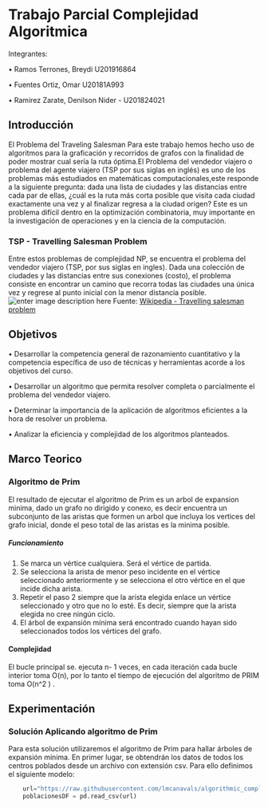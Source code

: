 # Trabajo Parcial Complejidad Algoritmica

Integrantes: 

• Ramos Terrones, Breydi U201916864

• Fuentes Ortiz, Omar U20181A993

• Ramirez Zarate, Denilson Nider - U201824021

## Introducción
El Problema del Traveling Salesman 
Para este trabajo hemos hecho uso de algoritmos para la graficación y recorridos de grafos con la finalidad de poder mostrar cual sería la ruta óptima.El Problema del vendedor viajero o problema del agente viajero (TSP por sus siglas en inglés) es uno de los problemas más estudiados en matemáticas computacionales,este responde a la siguiente pregunta: dada una lista de ciudades y las distancias entre cada par de ellas, ¿cuál es la ruta más corta posible que visita cada ciudad exactamente una vez y al finalizar regresa a la ciudad origen? Este es un problema difícil dentro en la optimización combinatoria, muy importante en la investigación de operaciones y en la ciencia de la computación. 

### TSP - Travelling Salesman Problem
Entre estos problemas de complejidad NP, se encuentra el problema del vendedor viajero (TSP, por sus siglas en ingles). Dada una colección de ciudades y las distancias entre sus conexiones (costo), el  problema consiste en encontrar un camino que recorra todas las ciudades una única vez y regrese al punto inicial con la menor distancia posible.
![enter image description here](https://upload.wikimedia.org/wikipedia/commons/thumb/2/2a/Aco_TSP.svg/600px-Aco_TSP.svg.png)
Fuente: [Wikipedia - Travelling salesman problem](https://en.wikipedia.org/wiki/Travelling_salesman_problem)

## Objetivos

• Desarrollar la competencia general de razonamiento cuantitativo y la competencia específica de uso de técnicas y herramientas acorde a los objetivos del curso.

• Desarrollar un algoritmo que permita resolver completa o parcialmente el problema del vendedor viajero.

• Determinar la importancia de la aplicación de algoritmos eficientes a la hora de resolver un problema.

• Analizar la eficiencia y complejidad de los algoritmos planteados.

## Marco Teorico

### Algoritmo de Prim


El resultado de ejecutar el algoritmo de Prim es un arbol de expansion minima, dado un grafo no dirigido y conexo, es decir encuentra un subconjunto de las aristas que formen un arbol que incluya los vertices del grafo inicial, donde el peso total de las aristas es la minima posible.

##### Funcionamiento

1. Se marca un vértice cualquiera. Será el vértice de partida.
2. Se selecciona la arista de menor peso incidente en el vértice seleccionado anteriormente y se selecciona el otro vértice en el que     incide dicha arista.
3. Repetir el paso 2 siempre que la arista elegida enlace un vértice seleccionado y otro que no lo esté. Es decir, siempre que la arista elegida no cree ningún ciclo.
4. El árbol de expansión mínima será encontrado cuando hayan sido seleccionados todos los vértices del grafo.


#### Complejidad

El bucle principal se. ejecuta n- 1 veces, en cada iteración cada bucle interior toma O(n), por lo tanto el tiempo de ejecución del algoritmo de PRIM toma O(n^2 ) . 

## Experimentación

### Solución Aplicando algoritmo de Prim

Para esta solución utilizaremos el algoritmo de Prim para hallar árboles de expansión mínima. En primer lugar, se obtendrán los datos de todos los centros poblados desde un archivo con extensión csv. Para ello definimos el siguiente modelo:
```python 
	url="https://raw.githubusercontent.com/lmcanavals/algorithmic_complexity/main/data/poblaciones.csv"
	poblacionesDF = pd.read_csv(url)
```

